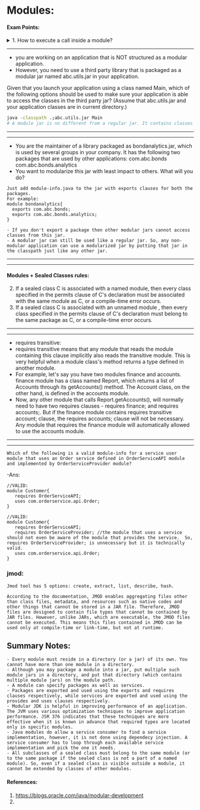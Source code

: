 # Modules:



#### Exam Points:
<details>
<summary>1. How to execute a call inside a module?</summary>

- Given that a class named com.xyz.fx.Main is part of a module named xyz.fx packaged in fx.jar, which of the following commands can be used to execute this class?

````Bash
java -p fx.jar --module xyz.fx/com.xyz.fx.Main
#-p is the short form for --module-path
#-m is the short form for --module
java -classpath fx.jar com.xyz.fx.Main

#Structure of a module jar file is same as the regular jar file. That is why it is possible to treat the jar file of a module as a regular jar file containing classes and run a class that is present in the jar
````

</details>

---

- you are working on an application that is NOT structured as a modular application. 
- However, you need to use a third party library that is packaged as a modular jar named abc.utils.jar in your application.

Given that you launch your application using a class named Main, which of the following options should be used to make sure your application is able to access the classes in the third party jar?
(Assume that abc.utils.jar and your application classes are in current directory.)

````Bash
java -classpath .;abc.utils.jar Main
# A module jar is no different from a regular jar. It contains classes in the same structure and so, it can be used as a regular jar in a non-modular application.
````

---

---
- You are the maintainer of a library packaged as bondanalytics.jar, which is used by several groups in your company. It has the following two packages that are used by other applications:
  com.abc.bonds
  com.abc.bonds.analytics
- You want to modularize this jar with least impact to others. What will you do?
````text
Just add module-info.java to the jar with exports clauses for both the packages.
For example:
module bondanalytics{
  exports com.abc.bonds;
  exports com.abc.bonds.analytics;
}

- If you don't export a package then other modular jars cannot access classes from this jar.
- A modular jar can still be used like a regular jar. So, any non-modular application can use a modularized jar by putting that jar in the classpath just like any other jar.
````

---

---

#### Modules + Sealed Classes rules:
2. If a sealed class C is associated with a named module, then every class specified in the permits clause of C's declaration must be associated with the same module as C, or a compile-time error occurs.
2. If a sealed class C is associated with an unnamed module , then every class specified in the permits clause of C's declaration must belong to the same package as C, or a compile-time error occurs.

---

---
- requires transitive:
- requires transitive <module name> means that any module that reads the module containing this clause implicitly also reads the transitive module. This is very helpful when a module class's method returns a type defined in another module.
- For example, let's say you have two modules finance and accounts. finance module has a class named Report, which returns a list of Accounts through its getAccounts() method. The Account class, on the other hand, is defined in the accounts module.
- Now, any other module that calls Report.getAccounts(), will normally need to have two requires clauses - requires finance; and requires accounts;. But if the finance module contains requires transitive account; clause, the requires accounts; clause will not be necessary. Any module that requires the finance module will automatically allowed to use the accounts module.

---

---
````text
Which of the following is a valid module-info for a service user module that uses an Order service defined in OrderServiceAPI module and implemented by OrderServiceProvider module?
````
-Ans:
````text
//VALID:
module Customer{
   requires OrderServiceAPI;
   uses com.orderservice.api.Order;
}

//VALID:
module Customer{
   requires OrderServiceAPI;
   requires OrderServiceProvider; //the module that uses a service should not even be aware of the module that provides the service.  So, requires OrderServiceProvider; is unnecessary but it is technically valid.
   uses com.orderservice.api.Order;
}
````

### jmod:
````text
Jmod tool has 5 options: create, extract, list, describe, hash.

According to the documentation, JMOD enables aggregating files other than class files, metadata, and resources such as native codes and other things that cannot be stored in a JAR file. Therefore, JMOD files are designed to contain file types that cannot be contained by JAR files. However, unlike JARs, which are executable, the JMOD files cannot be executed. This means this files contained in JMOD can be used only at compile-time or link-time, but not at runtime.
````

## Summary Notes:


    - Every module must reside in a directory (or a jar) of its own. You cannot have more than one module in a directory.
    - Although you may package a module into a jar, put multiple such module jars in a directory, and put that directory (which contains multiple module jars) on the module path.
    - A module can specify packages as well as services.
    - Packages are exported and used using the exports and requires clauses respectively, while services are exported and used using the provides and uses clauses respectively.
    - Modular JDK is helpful in improving performance of an application. The JVM uses various optimization techniques to improve application performance. JSR 376 indicates that these techniques are more effective when it is known in advance that required types are located only in specific modules.
    - Java modules do allow a service consumer to find a service implementation, however, it is not done using dependecy injection. A service consumer has to loop through each available service implementation and pick the one it needs.
    - All subclasses of a sealed class must belong to the same module (or to the same package if the sealed class is not a part of a named module). So, even if a sealed class is visible outside a module, it cannot be extended by classes of other modules.



#### References:
1.  https://blogs.oracle.com/java/modular-development
2. 
